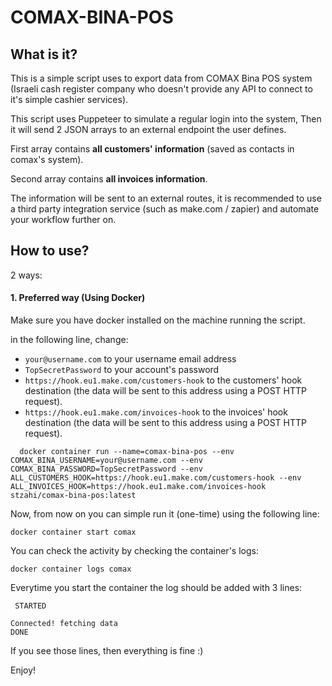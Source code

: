 # COMAX-BINA-POS

## What is it?
This is a simple script uses to export data from COMAX Bina POS system (Israeli cash register company who doesn't provide any API to connect to it's simple cashier services).

This script uses Puppeteer to simulate a regular login into the system,
Then it will send 2 JSON arrays to an external endpoint the user defines.

First array contains **all customers' information** (saved as contacts in comax's system).

Second array contains **all invoices information**.

The information will be sent to an external routes, it is recommended to use a third party integration service (such as make.com / zapier) and automate your workflow further on.
## How to use?

2 ways:

#### 1. Preferred way (Using Docker)

Make sure you have docker installed on the machine running the script.


in the following line, change:
- `your@username.com` to your username email address
- `TopSecretPassword` to your account's password
- `https://hook.eu1.make.com/customers-hook` to the customers' hook destination (the data will be sent to this address using a POST HTTP request).
- `https://hook.eu1.make.com/invoices-hook` to the invoices' hook destination (the data will be sent to this address using a POST HTTP request).


```
  docker container run --name=comax-bina-pos --env COMAX_BINA_USERNAME=your@username.com --env COMAX_BINA_PASSWORD=TopSecretPassword --env ALL_CUSTOMERS_HOOK=https://hook.eu1.make.com/customers-hook --env ALL_INVOICES_HOOK=https://hook.eu1.make.com/invoices-hook stzahi/comax-bina-pos:latest 
```

Now, from now on you can simple run it (one-time) using the following line:

```
docker container start comax
```

You can check the activity by checking the container's logs:
```
docker container logs comax
```

Everytime you start the container the log should be added with 3 lines:
```
 STARTED 

Connected! fetching data
DONE
```
If you see those lines, then everything is fine :)

Enjoy!


